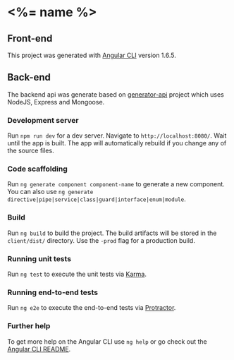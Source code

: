 # <%= name %>

## Front-end

This project was generated with [Angular CLI](https://github.com/angular/angular-cli) version 1.6.5.

## Back-end

The backend api was generate based on [generator-api](https://github.com/ndelvalle/generator-api) project which uses NodeJS, Express and Mongoose.

### Development server

Run `npm run dev` for a dev server. Navigate to `http://localhost:8080/`. Wait until the app is built. The app will automatically rebuild if you change any of the source files.

### Code scaffolding

Run `ng generate component component-name` to generate a new component. You can also use `ng generate directive|pipe|service|class|guard|interface|enum|module`.

### Build

Run `ng build` to build the project. The build artifacts will be stored in the `client/dist/` directory. Use the `-prod` flag for a production build.

### Running unit tests

Run `ng test` to execute the unit tests via [Karma](https://karma-runner.github.io).

### Running end-to-end tests

Run `ng e2e` to execute the end-to-end tests via [Protractor](http://www.protractortest.org/).

### Further help

To get more help on the Angular CLI use `ng help` or go check out the [Angular CLI README](https://github.com/angular/angular-cli/blob/master/README.md).
